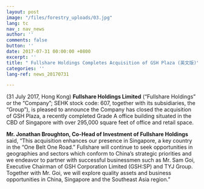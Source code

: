```yaml
---
layout: post
image: "/files/forestry_uploads/03.jpg"
lang: tc
nav_: nav_news
author: ''
comments: false
button: ''
date: 2017-07-31 00:00:00 +0800
excerpt: ''
title: " Fullshare Holdings Completes Acquisition of GSH Plaza (英文版)"
categories: ''
lang-ref: news_20170731

---
```

(31 July 2017, Hong Kong) **Fullshare Holdings Limited** (“Fullshare Holdings” or the “Company”; SEHK stock code: 607, together with its subsidiaries, the “Group”), is pleased to announce the Company has closed the acquisition of GSH Plaza, a recently completed Grade A office building situated in the CBD of Singapore with over 295,000 square feet of office and retail space.

**Mr. Jonathan Broughton, Co-Head of Investment of Fullshare Holdings** said, “This acquisition enhances our presence in Singapore, a key country in the “One Belt One Road.” Fullshare will continue to seek opportunities in geographies and sectors which conform to China’s strategic priorities and we endeavor to partner with successful businessmen such as Mr. Sam Goi, Executive Chairman of GSH Corporation Limited (GSH:SP) and TYJ Group. Together with Mr. Goi, we will explore quality assets and business opportunities in China, Singapore and the Southeast Asia region.”